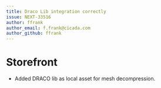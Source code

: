 ```yaml
---
title: Draco Lib integration correctly
issue: NEXT-33516
author: ffrank
author_email: f.frank@cicada.com
author_github: ffrank
---
```

# Storefront
* Added DRACO lib as local asset for mesh decompression.
